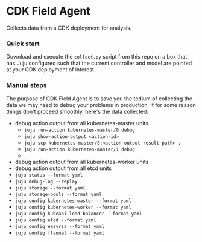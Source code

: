 # CDK Field Agent

Collects data from a CDK deployment for analysis.

### Quick start

Download and execute the `collect.py` script from this repo on a box that has
Juju configured such that the current controller and model are pointed at your
CDK deployment of interest.

### Manual steps

The purpose of CDK Field Agent is to save you the tedium of collecting the data
we may need to debug your problems in production. If for some reason things don't
proceed smoothly, here's the data collected:

 - debug action output from all kubernetes-master units
   - `juju run-action kubernetes-master/0 debug`
   - `juju show-action-output <action-id>`
   - `juju scp kubernetes-master/0:<action output result path> .`
   - `juju run-action kubernetes-master/1 debug`
   - ...
 - debug action output from all kubernetes-worker units
 - debug action output from all etcd units
 - `juju status --format yaml`
 - `juju debug-log --replay`
 - `juju storage --format yaml`
 - `juju storage-pools --format yaml`
 - `juju config kubernetes-master --format yaml`
 - `juju config kubernetes-worker --format yaml`
 - `juju config kubeapi-load-balancer --format yaml`
 - `juju config etcd --format yaml`
 - `juju config easyrsa --format yaml`
 - `juju config flannel --format yaml`
